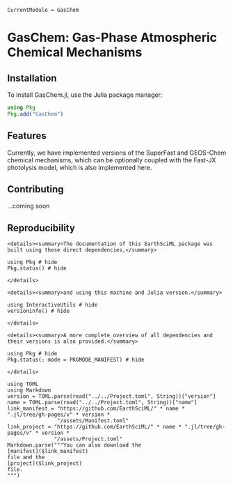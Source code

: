 ```@meta
CurrentModule = GasChem
```

# GasChem: Gas-Phase Atmospheric Chemical Mechanisms

## Installation

To install GasChem.jl, use the Julia package manager:

```julia
using Pkg
Pkg.add("GasChem")
```

## Features

Currently, we have implemented versions of the SuperFast and GEOS-Chem chemical mechanisms, which can be optionally coupled with the Fast-JX photolysis model, which is also implemented here.

## Contributing

...coming soon

## Reproducibility

```@raw html
<details><summary>The documentation of this EarthSciML package was built using these direct dependencies,</summary>
```

```@example
using Pkg # hide
Pkg.status() # hide
```

```@raw html
</details>
```

```@raw html
<details><summary>and using this machine and Julia version.</summary>
```

```@example
using InteractiveUtils # hide
versioninfo() # hide
```

```@raw html
</details>
```

```@raw html
<details><summary>A more complete overview of all dependencies and their versions is also provided.</summary>
```

```@example
using Pkg # hide
Pkg.status(; mode = PKGMODE_MANIFEST) # hide
```

```@raw html
</details>
```

```@eval
using TOML
using Markdown
version = TOML.parse(read("../../Project.toml", String))["version"]
name = TOML.parse(read("../../Project.toml", String))["name"]
link_manifest = "https://github.com/EarthSciML/" * name * ".jl/tree/gh-pages/v" * version *
                "/assets/Manifest.toml"
link_project = "https://github.com/EarthSciML/" * name * ".jl/tree/gh-pages/v" * version *
               "/assets/Project.toml"
Markdown.parse("""You can also download the
[manifest]($link_manifest)
file and the
[project]($link_project)
file.
""")
```
